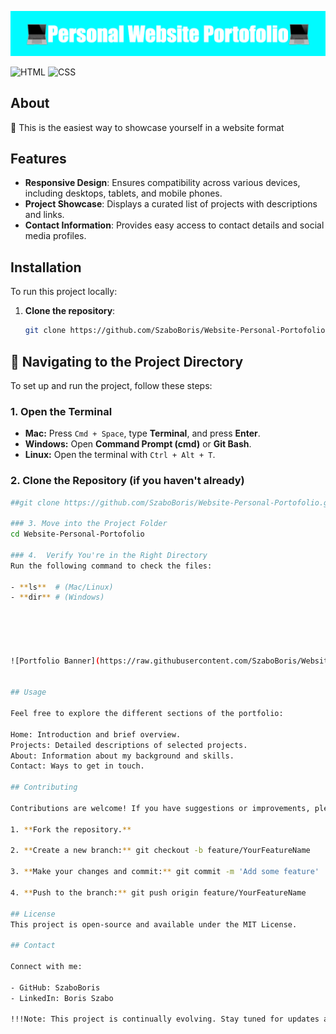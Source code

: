 ![Portfolio Screenshot](Personal_Website_Portofolio%20(1).png)

![HTML](https://img.shields.io/badge/HTML-%23E34F26.svg?style=for-the-badge&logo=html5&logoColor=white)
![CSS](https://img.shields.io/badge/CSS-%231572B6.svg?style=for-the-badge&logo=css3&logoColor=white)

## About

🚀 This is the easiest way to showcase yourself in a website format

## Features

- **Responsive Design**: Ensures compatibility across various devices, including desktops, tablets, and mobile phones.
- **Project Showcase**: Displays a curated list of projects with descriptions and links.
- **Contact Information**: Provides easy access to contact details and social media profiles.

## Installation

To run this project locally:

1. **Clone the repository**:
   ```bash
   git clone https://github.com/SzaboBoris/Website-Personal-Portofolio.git

## 📂 Navigating to the Project Directory

To set up and run the project, follow these steps:

### 1. Open the Terminal
- **Mac:** Press `Cmd + Space`, type **Terminal**, and press **Enter**.
- **Windows:** Open **Command Prompt (cmd)** or **Git Bash**.
- **Linux:** Open the terminal with `Ctrl + Alt + T`.

### 2. Clone the Repository (if you haven't already)
```bash
##git clone https://github.com/SzaboBoris/Website-Personal-Portofolio.git)##

### 3. Move into the Project Folder
cd Website-Personal-Portofolio

### 4.  Verify You're in the Right Directory
Run the following command to check the files:

- **ls**  # (Mac/Linux)
- **dir** # (Windows)





![Portfolio Banner](https://raw.githubusercontent.com/SzaboBoris/Website-Personal-Portofolio/6305654b453827d6da7c27e680feb0b7c9f271c1/carbon.png)


## Usage

Feel free to explore the different sections of the portfolio:

Home: Introduction and brief overview.
Projects: Detailed descriptions of selected projects.
About: Information about my background and skills.
Contact: Ways to get in touch.

## Contributing

Contributions are welcome! If you have suggestions or improvements, please follow these steps:

1. **Fork the repository.**

2. **Create a new branch:** git checkout -b feature/YourFeatureName

3. **Make your changes and commit:** git commit -m 'Add some feature'

4. **Push to the branch:** git push origin feature/YourFeatureName

## License
This project is open-source and available under the MIT License.

## Contact

Connect with me:

- GitHub: SzaboBoris
- LinkedIn: Boris Szabo

!!!Note: This project is continually evolving. Stay tuned for updates and new features!!!






